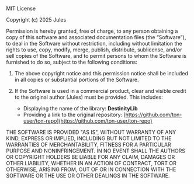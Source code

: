 MIT License

Copyright (c) 2025 Jules

Permission is hereby granted, free of charge, to any person obtaining a copy
of this software and associated documentation files (the “Software”), to deal
in the Software without restriction, including without limitation the rights to
use, copy, modify, merge, publish, distribute, sublicense, and/or sell copies of
the Software, and to permit persons to whom the Software is furnished to do so,
subject to the following conditions:

1. The above copyright notice and this permission notice shall be included in all copies or substantial portions of the Software.

2. If the Software is used in a commercial product, clear and visible credit to the original author (Jules) must be provided. This includes:
   - Displaying the name of the library: **DestinityLib**
   - Providing a link to the original repository: [https://github.com/ton-user/ton-repo](https://github.com/ton-user/ton-repo)

THE SOFTWARE IS PROVIDED "AS IS", WITHOUT WARRANTY OF ANY KIND, EXPRESS OR
IMPLIED, INCLUDING BUT NOT LIMITED TO THE WARRANTIES OF MERCHANTABILITY,
FITNESS FOR A PARTICULAR PURPOSE AND NONINFRINGEMENT. IN NO EVENT SHALL THE
AUTHORS OR COPYRIGHT HOLDERS BE LIABLE FOR ANY CLAIM, DAMAGES OR OTHER
LIABILITY, WHETHER IN AN ACTION OF CONTRACT, TORT OR OTHERWISE, ARISING FROM,
OUT OF OR IN CONNECTION WITH THE SOFTWARE OR THE USE OR OTHER DEALINGS IN THE
SOFTWARE.
